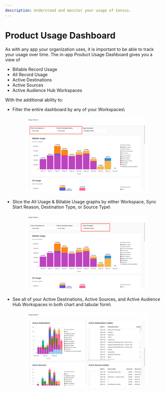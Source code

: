 ```yaml
---
description: Understand and monitor your usage of Census.
---
```


# Product Usage Dashboard

As with any app your organization uses, it is important to be able to track your usage over time. The in-app Product Usage Dashboard gives you a view of&#x20;

* Billable Record Usage
* All Record Usage
* Active Destinations
* Active Sources
* Active Audience Hub Workspaces

With the additional ability to:

*   Filter the entire dashboard by any of your Workspaces\


    <figure><img src="../../.gitbook/assets/image (2).png" alt=""><figcaption></figcaption></figure>
*   Slice the All Usage & Billable Usage graphs by either Workspace, Sync Start Reason, Destination Type, or Source Type\


    <figure><img src="../../.gitbook/assets/image (3).png" alt=""><figcaption></figcaption></figure>
*   See all of your Active Destinations, Active Sources, and Active Audience Hub Workspaces in both chart and tabular form\


    <figure><img src="../../.gitbook/assets/image (4).png" alt=""><figcaption></figcaption></figure>
